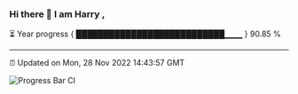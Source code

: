 ### Hi there 👋 I am Harry , 

⏳ Year progress { ███████████████████████████▁▁▁ } 90.85 %

---

⏰ Updated on Mon, 28 Nov 2022 14:43:57 GMT

![Progress Bar CI](https://github.com/duykhang68/duykhang68/workflows/Progress%20Bar%20CI/badge.svg)
